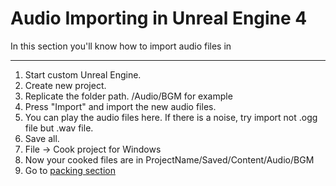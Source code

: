 # Audio Importing in Unreal Engine 4

In this section you'll know how to import audio files in
<hr>

1. Start custom Unreal Engine.
2. Create new project.
3. Replicate the folder path. /Audio/BGM for example
4. Press "Import" and import the new audio files.
5. You can play the audio files here. If there is a noise, try import not .ogg file but .wav file.
6. Save all.
7. File -> Cook project for Windows
8. Now your cooked files are in ProjectName/Saved/Content/Audio/BGM
9. Go to [packing section](pak-intro.md)
